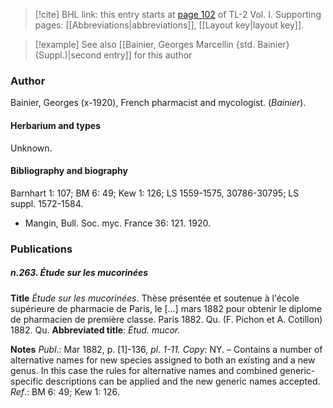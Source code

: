 > [!cite] BHL link: this entry starts at [page 102](https://www.biodiversitylibrary.org/item/103414#page/150/mode/1up) of TL-2 Vol. I.
> Supporting pages: [[Abbreviations|abbreviations]], [[Layout key|layout key]].

> [!example] See also [[Bainier, Georges Marcellin {std. Bainier} (Suppl.)|second entry]] for this author

### Author

Bainier, Georges (x-1920), French pharmacist and mycologist. (*Bainier*).

#### Herbarium and types

Unknown.

#### Bibliography and biography

Barnhart 1: 107; BM 6: 49; Kew 1: 126; LS 1559-1575, 30786-30795; LS suppl. 1572-1584.
- Mangin, Bull. Soc. myc. France 36: 121. 1920.

### Publications

##### n.263. Étude sur les mucorinées

**Title**
*Étude sur les mucorinées*. Thèse présentée et soutenue à l'école supérieure de pharmacie de Paris, le \[...\] mars 1882 pour obtenir le diplome de pharmacien de première classe. Paris 1882. Qu. (F. Pichon et A. Cotillon) 1882. Qu.
**Abbreviated title**: *Étud. mucor.*

**Notes**
*Publ*.: Mar 1882, p. \[1\]-136, *pl. 1-11. Copy*: NY. – Contains a number of alternative names for new species assigned to both an existing and a new genus. In this case the rules for alternative names and combined generic-specific descriptions can be applied and the new generic names accepted.
*Ref*.: BM 6: 49; Kew 1: 126.


